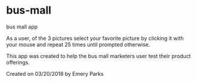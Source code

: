 # bus-mall
bus mall app

As a user, of the 3 pictures select your favorite picture by clicking it with your mouse and repeat 25 times until prompted otherwise. 

This app was created to help the bus mall marketers user test their product offerings.

Created on 03/20/2018 by Emery Parks